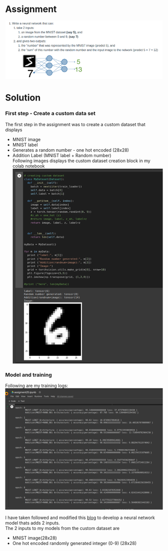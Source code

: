 # Assignment
![qs](images/ass.png)

# Solution
### First step - Create a custom data set
The first step in the assignment was to create a custom dataset that displays <br/>
- MNIST image <br/>
- MNIST label<br/>
- Generates a random number - one hot encoded (28x28)<br/>
- Addition Label (MNIST label + Random number)<br/>
Following images displays the custom dataset creation block in my colab notebook <br/>
![cd](images/custom_data.png)

### Model and training
Following are my training logs:
![ml](images/training_logs.png)

I have taken followed and modified this [blog](https://github.com/zaidalyafeai/Machine-Learning/blob/master/Multi-input%20Network%20Pytorch.ipynb) to develop a neural network model thats adds 2 inputs. <br/>
The 2 inputs to my models from the custom dataset are <br/>
- MNIST image(28x28)
- One hot encoded randomly generated integer (0-9) (28x28)
